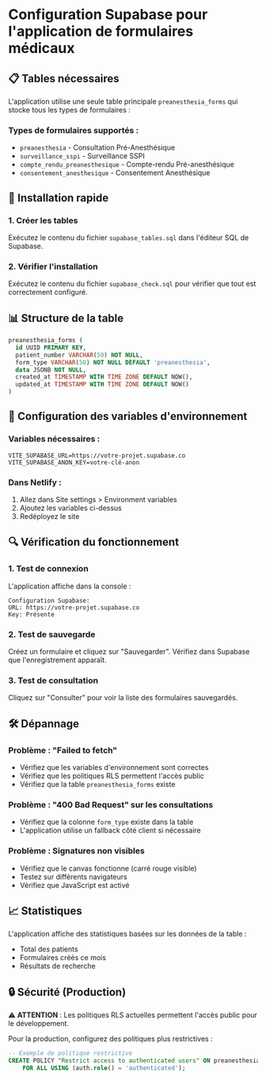 # Configuration Supabase pour l'application de formulaires médicaux

## 📋 Tables nécessaires

L'application utilise une seule table principale `preanesthesia_forms` qui stocke tous les types de formulaires :

### Types de formulaires supportés :
- `preanesthesia` - Consultation Pré-Anesthésique
- `surveillance_sspi` - Surveillance SSPI  
- `compte_rendu_preanesthesique` - Compte-rendu Pré-anesthésique
- `consentement_anesthesique` - Consentement Anesthésique

## 🚀 Installation rapide

### 1. Créer les tables
Exécutez le contenu du fichier `supabase_tables.sql` dans l'éditeur SQL de Supabase.

### 2. Vérifier l'installation
Exécutez le contenu du fichier `supabase_check.sql` pour vérifier que tout est correctement configuré.

## 📊 Structure de la table

```sql
preanesthesia_forms (
  id UUID PRIMARY KEY,
  patient_number VARCHAR(50) NOT NULL,
  form_type VARCHAR(50) NOT NULL DEFAULT 'preanesthesia',
  data JSONB NOT NULL,
  created_at TIMESTAMP WITH TIME ZONE DEFAULT NOW(),
  updated_at TIMESTAMP WITH TIME ZONE DEFAULT NOW()
)
```

## 🔧 Configuration des variables d'environnement

### Variables nécessaires :
```env
VITE_SUPABASE_URL=https://votre-projet.supabase.co
VITE_SUPABASE_ANON_KEY=votre-clé-anon
```

### Dans Netlify :
1. Allez dans Site settings > Environment variables
2. Ajoutez les variables ci-dessus
3. Redéployez le site

## 🔍 Vérification du fonctionnement

### 1. Test de connexion
L'application affiche dans la console :
```
Configuration Supabase:
URL: https://votre-projet.supabase.co
Key: Présente
```

### 2. Test de sauvegarde
Créez un formulaire et cliquez sur "Sauvegarder". Vérifiez dans Supabase que l'enregistrement apparaît.

### 3. Test de consultation
Cliquez sur "Consulter" pour voir la liste des formulaires sauvegardés.

## 🛠️ Dépannage

### Problème : "Failed to fetch"
- Vérifiez que les variables d'environnement sont correctes
- Vérifiez que les politiques RLS permettent l'accès public
- Vérifiez que la table `preanesthesia_forms` existe

### Problème : "400 Bad Request" sur les consultations
- Vérifiez que la colonne `form_type` existe dans la table
- L'application utilise un fallback côté client si nécessaire

### Problème : Signatures non visibles
- Vérifiez que le canvas fonctionne (carré rouge visible)
- Testez sur différents navigateurs
- Vérifiez que JavaScript est activé

## 📈 Statistiques

L'application affiche des statistiques basées sur les données de la table :
- Total des patients
- Formulaires créés ce mois
- Résultats de recherche

## 🔒 Sécurité (Production)

⚠️ **ATTENTION** : Les politiques RLS actuelles permettent l'accès public pour le développement.

Pour la production, configurez des politiques plus restrictives :
```sql
-- Exemple de politique restrictive
CREATE POLICY "Restrict access to authenticated users" ON preanesthesia_forms
    FOR ALL USING (auth.role() = 'authenticated');
```
